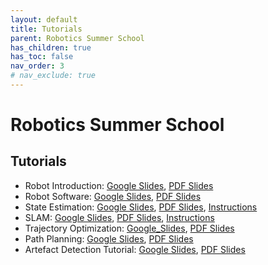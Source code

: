 ```yaml
---
layout: default
title: Tutorials
parent: Robotics Summer School
has_children: true
has_toc: false
nav_order: 3
# nav_exclude: true
---
```


# Robotics Summer School

## Tutorials

- Robot Introduction: [Google Slides](#), [PDF Slides](#)
- Robot Software: [Google Slides](#), [PDF Slides](#)
- State Estimation: [Google Slides](#), [PDF Slides](#), [Instructions](./state_estimation_tutorial.md)
- SLAM: [Google Slides](https://docs.google.com/presentation/d/1GL9zNxByaHGRzI-YQ3DODKc2xlg69W0kwwL4BB0Y5S8/edit?usp=sharing), [PDF Slides](https://drive.google.com/file/d/1e-QcXQkTcqPryLV8r6lpl1sjVXYsW084/view), [Instructions](./slam_tutorial.md)
- Trajectory Optimization: [Google_Slides](https://docs.google.com/presentation/d/1U1piW4Fo1-EsQEXUF__lV-O2sjVlgiIvQAn6Svoo0aM/edit?usp=sharing), [PDF Slides](https://drive.google.com/file/d/1gI500EDQRR8nBG_Wh0OiHsYO_wFyMW_a/view)
- Path Planning: [Google Slides](#), [PDF Slides](#)
- Artefact Detection Tutorial: [Google Slides](#), [PDF Slides](#)
